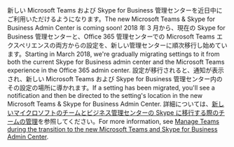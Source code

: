 <span data-ttu-id="bfeaf-101">新しい Microsoft Teams および Skype for Business 管理センターを近日中にご利用いただけるようになります。</span><span class="sxs-lookup"><span data-stu-id="bfeaf-101">The new Microsoft Teams & Skype for Business Admin Center is coming soon!</span></span>  <span data-ttu-id="bfeaf-102">2018 年 3 月から、現在の Skype for Business 管理センターと、Office 365 管理センターでの Microsoft Teams エクスペリエンスの両方からの設定を、新しい管理センターに順次移行し始めています。</span><span class="sxs-lookup"><span data-stu-id="bfeaf-102">Starting in March 2018, we're gradually migrating settings to it from both the current Skype for Business admin center and the Microsoft Teams experience in the Office 365 admin center.</span></span> <span data-ttu-id="bfeaf-103">設定が移行されると、通知が表示され、新しい Microsoft Teams および Skype for Business 管理センター内のその設定の場所に導かれます。</span><span class="sxs-lookup"><span data-stu-id="bfeaf-103">If a setting has been migrated, you'll see a notification and then be directed to the setting's location in the new Microsoft Teams & Skype for Business Admin Center.</span></span> <span data-ttu-id="bfeaf-104">詳細については、[新しいマイクロソフトのチームとビジネス管理センターの Skype に移行する際のチームの管理](../manage-teams-skypeforbusiness-admin-center.md)を参照してください。</span><span class="sxs-lookup"><span data-stu-id="bfeaf-104">For more information, see [Manage Teams during the transition to the new Microsoft Teams and Skype for Business Admin Center](../manage-teams-skypeforbusiness-admin-center.md).</span></span>
